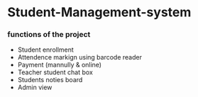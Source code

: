 # Student-Management-system
<h3> functions of the project </h3>

  * Student enrollment
  * Attendence markign using barcode reader
  * Payment (mannully & online)
  * Teacher student chat box
  * Students noties board
  * Admin view
  
